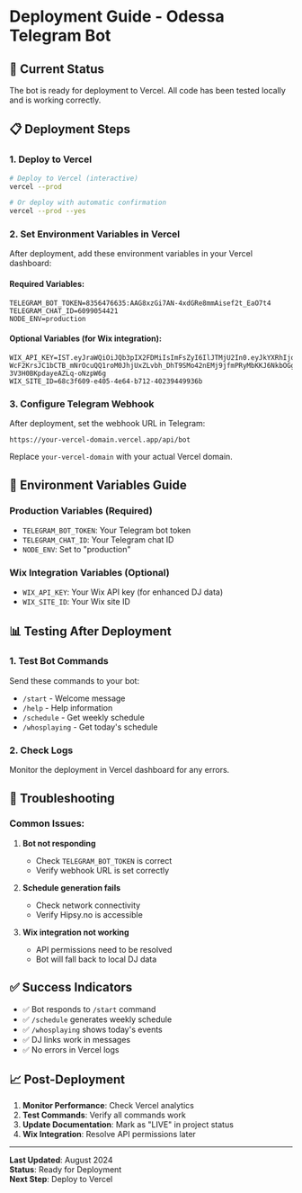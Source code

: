 # Deployment Guide - Odessa Telegram Bot

## 🚀 **Current Status**

The bot is ready for deployment to Vercel. All code has been tested locally and is working correctly.

## 📋 **Deployment Steps**

### 1. **Deploy to Vercel**

```bash
# Deploy to Vercel (interactive)
vercel --prod

# Or deploy with automatic confirmation
vercel --prod --yes
```

### 2. **Set Environment Variables in Vercel**

After deployment, add these environment variables in your Vercel dashboard:

#### **Required Variables:**
```
TELEGRAM_BOT_TOKEN=8356476635:AAG8xzGi7AN-4xdGRe8mmAisef2t_EaO7t4
TELEGRAM_CHAT_ID=6099054421
NODE_ENV=production
```

#### **Optional Variables (for Wix integration):**
```
WIX_API_KEY=IST.eyJraWQiOiJQb3pIX2FDMiIsImFsZyI6IlJTMjU2In0.eyJkYXRhIjoie1wiaWRcIjpcIjhlMjFkNDdmLTEyODEtNGZmNi1iZjk0LTg2Y2UzMjBkNTM5YVwiLFwiaWRlbnRpdHlcIjp7XCJ0eXBlXCI6XCJhcHBsaWNhdGlvblwiLFwiaWRcIjpcIjE2ZjMxNzg1LTQ0NjctNDQ4ZS1iZTg3LTA2YjM2ZGE5YzI3MlwifSxcInRlbmFudFwiOntcInR5cGVcIjpcImFjY291bnRcIixcImlkXCI6XCIzNmZkZTU0ZC1kMTVlLTQ4MzctODI0ZS0yYTZiZTc0NDlkNWFcIn19IiwiaWF0IjoxNzU0MDUyODc1fQ.hA57txFydDRzjUyfA4K9mg-WcF2KrsJC1bCTB_mNrOcuQQ1roM0JhjUxZLvbh_DhT9SMo42nEMj9jfmPRyMbKKJ6NkbOGgejZE0Js5syV_Yg1TIMaNMNbZ9IXw7o9yKx_gw528FYm6iTol2PzrvATxvdKF9gBfSroPC2ghCSQZxf0NAH6YGdQYrRJ1nEOb1_C6e8EkCY8b12XfbiFHBql_xltfJZdXYZjI4bjVrm4bT2TFDInXJ5TEN5R9GxLPggAHnDe7DNwzTU84g2VLzO6exy3Al2MHgJ7SSWIDLHlWbBd7VJKO_FwlKUxAL7O-3V3H0BKpdayeAZLq-oNzpW6g
WIX_SITE_ID=68c3f609-e405-4e64-b712-40239449936b
```

### 3. **Configure Telegram Webhook**

After deployment, set the webhook URL in Telegram:

```
https://your-vercel-domain.vercel.app/api/bot
```

Replace `your-vercel-domain` with your actual Vercel domain.

## 🔧 **Environment Variables Guide**

### **Production Variables (Required)**
- `TELEGRAM_BOT_TOKEN`: Your Telegram bot token
- `TELEGRAM_CHAT_ID`: Your Telegram chat ID
- `NODE_ENV`: Set to "production"

### **Wix Integration Variables (Optional)**
- `WIX_API_KEY`: Your Wix API key (for enhanced DJ data)
- `WIX_SITE_ID`: Your Wix site ID

## 📊 **Testing After Deployment**

### 1. **Test Bot Commands**
Send these commands to your bot:
- `/start` - Welcome message
- `/help` - Help information
- `/schedule` - Get weekly schedule
- `/whosplaying` - Get today's schedule

### 2. **Check Logs**
Monitor the deployment in Vercel dashboard for any errors.

## 🚨 **Troubleshooting**

### **Common Issues:**

1. **Bot not responding**
   - Check `TELEGRAM_BOT_TOKEN` is correct
   - Verify webhook URL is set correctly

2. **Schedule generation fails**
   - Check network connectivity
   - Verify Hipsy.no is accessible

3. **Wix integration not working**
   - API permissions need to be resolved
   - Bot will fall back to local DJ data

## ✅ **Success Indicators**

- ✅ Bot responds to `/start` command
- ✅ `/schedule` generates weekly schedule
- ✅ `/whosplaying` shows today's events
- ✅ DJ links work in messages
- ✅ No errors in Vercel logs

## 📈 **Post-Deployment**

1. **Monitor Performance**: Check Vercel analytics
2. **Test Commands**: Verify all commands work
3. **Update Documentation**: Mark as "LIVE" in project status
4. **Wix Integration**: Resolve API permissions later

---

**Last Updated**: August 2024  
**Status**: Ready for Deployment  
**Next Step**: Deploy to Vercel 